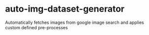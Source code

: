 # auto-img-dataset-generator
Automatically fetches images from google image search and applies custom defined pre-processes 
